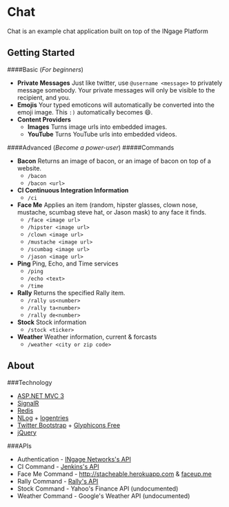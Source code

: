 Chat
===
Chat is an example chat application built on top of the INgage Platform

Getting Started
---
####Basic (*For beginners*)
* **Private Messages** Just like twitter, use ```@username <message>``` to privately message somebody. Your private messages will only be visible to the recipient, and you.
* **Emojis** Your typed emoticons will automatically be converted into the emoji image. This ```:)``` automatically becomes :smile:.
* **Content Providers**
    * **Images** Turns image urls into embedded images.
    * **YouTube** Turns YouTube urls into embedded videos.

####Advanced (*Become a power-user*)
#####Commands
*   **Bacon** Returns an image of bacon, or an image of bacon on top of a website.
    * ```/bacon```
    * ```/bacon <url>```
*   **CI Continuous Integration Information**
    * ```/ci```
*   **Face Me** Applies an item (random, hipster glasses, clown nose, mustache, scumbag steve hat, or Jason mask) to any face it finds.
    * ```/face <image url>```
    * ```/hipster <image url>```
    * ```/clown <image url>```
    * ```/mustache <image url>```
    * ```/scumbag <image url>```
    * ```/jason <image url>```
*   **Ping** Ping, Echo, and Time services
    * ```/ping```
    * ```/echo <text>```
    * ```/time```
*   **Rally** Returns the specified Rally item.
    * ```/rally us<number>```
    * ```/rally ta<number>```
    * ```/rally de<number>```
*   **Stock** Stock information
    * ```/stock <ticker>```
*   **Weather** Weather information, current & forcasts
    * ```/weather <city or zip code>```

About
---

###Technology
* [ASP.NET MVC 3](http://www.asp.net/mvc)
* [SignalR](https://github.com/SignalR/SignalR)
* [Redis](http://redis.io/)
* [NLog](http://nlog-project.org/) + [logentries](https://logentries.com/)
* [Twitter Bootstrap](http://twitter.github.com/bootstrap/) + [Glyphicons Free](http://glyphicons.com/)
* [jQuery](http://jquery.com/)

###APIs
* Authentication - [INgage Networks's API](http://developer.ingagenetworks.com/)
* CI Command - [Jenkins's API]()
* Face Me Command - http://stacheable.herokuapp.com & [faceup.me](http://faceup.me/)
* Rally Command - [Rally's API](http://developer.rallydev.com/)
* Stock Command - Yahoo's Finance API (undocumented)
* Weather Command - Google's Weather API (undocumented)